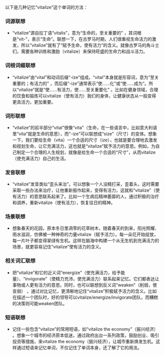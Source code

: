 以下是几种记忆“vitalize”这个单词的方法：

### 词源联想
 - “vitalize”源自拉丁语“vitalis”，意为“生命的，至关重要的” ，其词根是“vit-”，表示“生命”。联想一下，在古罗马时期，人们很重视生命活力的激发，所以“vitalize”就有了“赋予生命，使有活力”的含义。就像古罗马的角斗士们，需要各种训练和激励（vitalize）来保持旺盛的生命力和战斗活力。
 
### 词根词缀联想
 - “vitalize”由“vital”和动词后缀“-ize”组成。“vital”本身就是形容词，意为“至关重要的；有活力的” ，而后缀“-ize”通常表示“使……化”或“使……成为”。所以“vitalize”就是“使……有活力，使……至关重要化” 。比如在健身领域，合理的饮食和锻炼可以vitalize（使有活力）我们的身体，让健康状态从一般变得更具活力，更加重要。
 
### 词形联想
 - “vitalize”的前半部分“vital”很像“vita”（生命，在一些语言中，比如意大利语里“vita”就是生命的意思），而“-ize”可以联想成“size”（尺寸）的变体。想象一下，我们要给生命（vita）一个合适的尺寸（ize），也就是要合理地去激发和规划生命，让它充满活力，这也就是“vitalize”赋予活力的意思。例如，为自己制定一个合理的人生规划，就像是给生命一个合适的“尺寸”，从而vitalize（使充满活力）自己的生活。
 
### 发音联想
 - “vitalize”发音类似“歪头来治”。可以想象一个人没精打采，歪着头，这时需要采取一些办法来治疗，让他重新振作起来，变得有活力，这就和“vitalize”（使有活力）的意思联系起来了。比如一个生病后精神萎靡的人，通过积极的治疗和调养，重新vitalize（使有活力），恢复往日的精神。
 
### 场景联想
 - 想象春天的花园，原本冬日里凋零的花草树木，随着春天的到来，阳光照耀、雨水滋润，仿佛被一种神奇的力量vitalize（赋予活力）。每一朵花开始绽放，每一片叶子都变得翠绿有生机。这样在脑海中构建一个从无生机到充满活力的场景，就更容易记住“vitalize”使有活力的含义。
 
### 相关词汇联想
 - 把“vitalize”和它的近义词“energize”（使充满活力，给予能量）、“invigorate”（使精力充沛，使充满活力）联系起来记忆。它们都表达让事物或人更有活力的意思。同时，也可以联想到反义词“weaken”（削弱，使变弱） ，通过对比记忆，更清晰地记住“vitalize”积极赋予活力的含义。比如在描述一个团队时，好的领导可以vitalize/energize/invigorate团队，而糟糕的决策则可能weaken团队。
 
### 短语联想
 - 记住一些包含“vitalize”的常用短语，如“vitalize the economy”（振兴经济） 。想象一个城市的经济原本低迷，通过政府出台一系列政策，鼓励创业、吸引投资等措施，来vitalize the economy（振兴经济），让城市重新焕发生机。这样通过短语来记忆单词，不仅记住了单词本身，还了解了它的用法。 